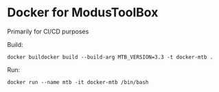 # Docker for ModusToolBox 

Primarily for CI/CD purposes

Build: 
```
docker buildocker build --build-arg MTB_VERSION=3.3 -t docker-mtb .
```

Run: 
```
docker run --name mtb -it docker-mtb /bin/bash
```
